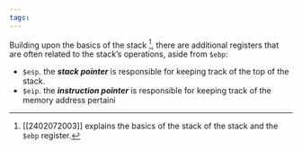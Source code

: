 ```yaml
---
tags:
---
```

Building upon the basics of the stack [^1], there are additional registers that are often related to the stack’s operations, aside from `$ebp`:
- `$esp`. the ***stack pointer*** is responsible for keeping track of the top of the stack.
- `$eip`. the ***instruction pointer*** is responsible for keeping track of the memory address pertaini

[^1]: [[2402072003]] explains the basics of the stack of the stack and the `$ebp` register.